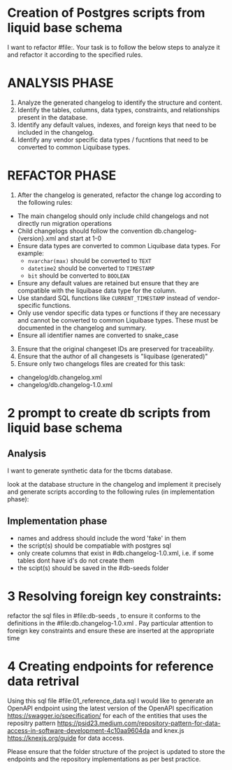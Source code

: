 
# Creation of Postgres scripts from liquid base schema
I want to refactor #file:. Your task is to follow the below steps to analyze it and refactor it according to the specified rules.

# ANALYSIS PHASE
1. Analyze the generated changelog to identify the structure and content.
2. Identify the tables, columns, data types, constraints, and relationships present in the database.
3. Identify any default values, indexes, and foreign keys that need to be included in the changelog.
4. Identify any vendor specific data types / fucntions that need to be converted to common Liquibase types.

# REFACTOR PHASE
1. After the changelog is generated, refactor the change log according to the following rules:
  - The main changelog should only include child changelogs and not directly run migration operations
  - Child changelogs should follow the convention db.changelog-{version}.xml and start at 1-0
  - Ensure data types are converted to common Liquibase data types. For example:
    - `nvarchar(max)` should be converted to `TEXT`
    - `datetime2` should be converted to `TIMESTAMP`
    - `bit` should be converted to `BOOLEAN`
  - Ensure any default values are retained but ensure that they are compatible with the liquibase data type for the column.
  - Use standard SQL functions like `CURRENT_TIMESTAMP` instead of vendor-specific functions.
  - Only use vendor specific data types or functions if they are necessary and cannot be converted to common Liquibase types. These must be documented in the changelog and summary.
  - Ensure all identifier names are converted to snake_case 
3. Ensure that the original changeset IDs are preserved for traceability.
4. Ensure that the author of all changesets is "liquibase (generated)"
5. Ensure only two changelogs files are created for this task:
  - changelog/db.changelog.xml
  - changelog/db.changelog-1.0.xml

# 2 prompt to create db scripts from liquid base schema

## Analysis
I want to generate synthetic data for the tbcms database.

look at the database structure in the changelog and implement it precisely and generate scripts according to the following rules (in implementation phase):

## Implementation phase
- names and address should include the word 'fake' in them
- the script(s) should be compatiable with postgres sql 
- only create columns that exist in #db.changelog-1.0.xml, i.e. if some tables dont have id's do not create them
- the scipt(s) should be saved in the #db-seeds folder 

# 3 Resolving foreign key constraints:
refactor the sql files in #file:db-seeds , to ensure it conforms to the definitions in the #file:db.changelog-1.0.xml . Pay particular attention to foreign key constraints and ensure these are inserted at the appropriate time

# 4 Creating endpoints for reference data retrival
Using this sql file #file:01_reference_data.sql I would like to generate an OpenAPI endpoint using the latest version of the OpenAPI specification https://swagger.io/specification/ for each of the entities that uses the repositry pattern https://psid23.medium.com/repository-pattern-for-data-access-in-software-development-4c10aa9604da and knex.js https://knexjs.org/guide for data access.

Please ensure that the folder structure of the project is updated to store the endpoints and the repository implementations as per best practice.
 